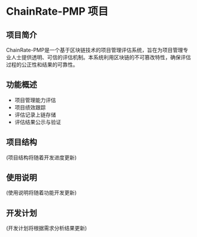 # ChainRate-PMP 项目

## 项目简介
ChainRate-PMP是一个基于区块链技术的项目管理评估系统，旨在为项目管理专业人士提供透明、可信的评估机制。本系统利用区块链的不可篡改特性，确保评估过程的公正性和结果的可靠性。

## 功能概述
- 项目管理能力评估
- 项目绩效跟踪
- 评估记录上链存储
- 评估结果公示与验证

## 项目结构
(项目结构将随着开发进度更新)

## 使用说明
(使用说明将随着功能开发更新)

## 开发计划
(开发计划将根据需求分析结果更新) 